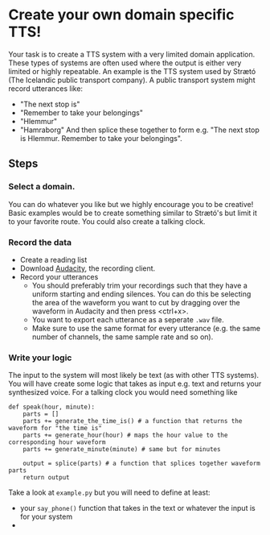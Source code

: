 # Create your own domain specific TTS!
Your task is to create a TTS system with a very limited domain application. These types
of systems are often used where the output is either very limited or highly repeatable.
An example is the TTS system used by Strætó (The Icelandic public transport company).
A public transport system might record utterances like:
* "The next stop is"
* "Remember to take your belongings"
* "Hlemmur"
* "Hamraborg"
And then splice these together to form e.g. "The next stop is Hlemmur. Remember to take your belongings".

## Steps
### Select a domain.
You can do whatever you like but we highly encourage you to be creative! Basic examples would be to create something similar to Strætó's but limit it to your favorite route. You could also create a talking clock.

### Record the data
* Create a reading list
* Download [Audacity](https://www.audacityteam.org/download/), the recording client.
* Record your utterances
    * You should preferably trim your recordings such that they have a uniform starting and ending silences. You can do this be selecting the area of the waveform you want to cut by dragging over the waveform in Audacity and then press <ctrl+x>.
    * You want to export each utterance as a seperate `.wav` file.
    * Make sure to use the same format for every utterance (e.g. the same number of channels, the same sample rate and so on).

### Write your logic
The input to the system will most likely be text (as with other TTS systems). You will have create some logic that takes as input e.g. text and returns your synthesized voice. For a talking clock you would need something like

```
def speak(hour, minute):
    parts = []
    parts += generate_the_time_is() # a function that returns the waveform for "the time is"
    parts += generate_hour(hour) # maps the hour value to the corresponding hour waveform
    parts += generate_minute(minute) # same but for minutes

    output = splice(parts) # a function that splices together waveform parts
    return output
```

Take a look at `example.py` but you will need to define at least:
* your `say_phone()` function that takes in the text or whatever the input is for your system
*